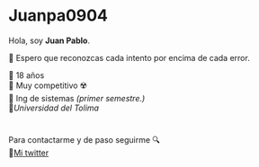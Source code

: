 # Juanpa0904
Hola, soy **Juan Pablo**.

🌱 Espero que reconozcas cada intento por encima de cada error.      

🔘 18 años   
🔘 Muy competitivo ☢️   
🔘 Ing de sistemas *(primer semestre.)*    
🍃*Universidad del Tolima*
#
Para contactarme y de paso seguirme 🔍    
🐧[Mi twitter](https://twitter.com/Juani_r9)
